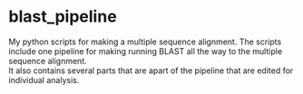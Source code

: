 # blast_pipeline
My python scripts for making a multiple sequence alignment. 
The scripts include one pipeline for making running BLAST all the way to the multiple sequence alignment.  
It also contains several parts that are apart of the pipeline that are edited for individual analysis.
